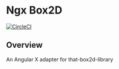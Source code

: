 # Ngx Box2D
[![CircleCI](https://circleci.com/gh/ThatDevCompany/ngx-box2d.svg?style=svg)](https://circleci.com/gh/ThatDevCompany/ngx-box2d)
##  Overview
An Angular X adapter for that-box2d-library